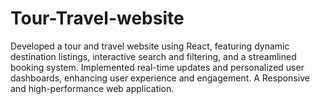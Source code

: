 # Tour-Travel-website
Developed a tour and travel website using React, featuring dynamic destination listings, interactive search and filtering, and a streamlined booking system. Implemented real-time updates and personalized user dashboards, enhancing user experience and engagement. A Responsive and high-performance web application.
